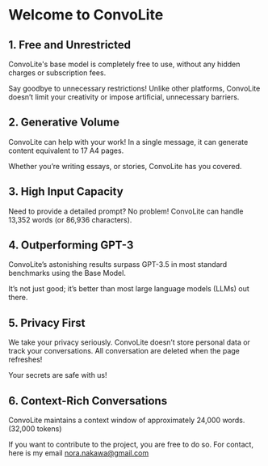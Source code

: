 # Welcome to ConvoLite

## 1. Free and Unrestricted
ConvoLite's base model is completely free to use, without any hidden charges or subscription fees.

Say goodbye to unnecessary restrictions! Unlike other platforms, ConvoLite doesn’t limit your creativity or impose artificial, unnecessary barriers.

## 2. Generative Volume
ConvoLite can help with your work! In a single message, it can generate content equivalent to 17 A4 pages.

Whether you’re writing essays, or stories, ConvoLite has you covered.

## 3. High Input Capacity
Need to provide a detailed prompt? No problem! ConvoLite can handle 13,352 words (or 86,936 characters).

## 4. Outperforming GPT-3
ConvoLite’s astonishing results surpass GPT-3.5 in most standard benchmarks using the Base Model.

It’s not just good; it’s better than most large language models (LLMs) out there.

## 5. Privacy First
We take your privacy seriously. ConvoLite doesn’t store personal data or track your conversations. All conversation are deleted when the page refreshes!

Your secrets are safe with us!

## 6. Context-Rich Conversations
ConvoLite maintains a context window of approximately 24,000 words.  (32,000 tokens)



If you want to contribute to the project, you are free to do so. For contact, here is my email nora.nakawa@gmail.com
